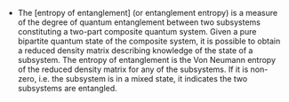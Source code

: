 - The [entropy of entanglement] (or entanglement entropy) is a measure of the degree of quantum entanglement between two subsystems constituting a two-part composite quantum system. Given a pure bipartite quantum state of the composite system, it is possible to obtain a reduced density matrix describing knowledge of the state of a subsystem. The entropy of entanglement is the Von Neumann entropy of the reduced density matrix for any of the subsystems. If it is non-zero, i.e. the subsystem is in a mixed state, it indicates the two subsystems are entangled.
